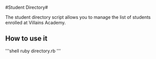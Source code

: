 #Student Directory#

The student directory script allows you to manage the list of students enrolled at Villains Academy.

## How to use it ##

'''shell
ruby directory.rb
'''
